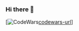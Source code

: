 ### Hi there 👋

[![CodeWars][codewars][codewars-url]]


[codewars]: https://www.codewars.com/users/AllenJoeG/badges/large
[codewars-url]: https://www.codewars.com/users/AllenJoeG
<!--
**AllenJoeG/AllenJoeG** is a ✨ _special_ ✨ repository because its `README.md` (this file) appears on your GitHub profile.

Here are some ideas to get you started:

- 🔭 I’m currently working on ...
- 🌱 I’m currently learning ...
- 👯 I’m looking to collaborate on ...
- 🤔 I’m looking for help with ...
- 💬 Ask me about ...
- 📫 How to reach me: ...
- 😄 Pronouns: ...
- ⚡ Fun fact: ...
-->
